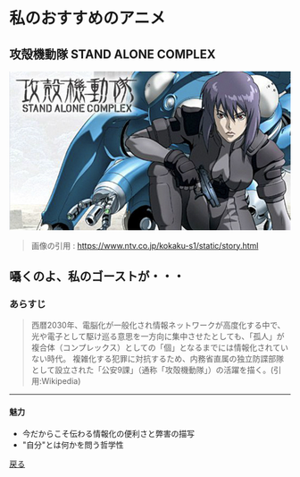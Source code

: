 # 私のおすすめのアニメ
## 攻殻機動隊 STAND ALONE COMPLEX
![攻殻機動隊](./img/攻殻機動隊.jpg)
>画像の引用 : https://www.ntv.co.jp/kokaku-s1/static/story.html

## 囁くのよ、私のゴーストが・・・
### あらすじ
>西暦2030年、電脳化が一般化され情報ネットワークが高度化する中で、光や電子として駆け巡る意思を一方向に集中させたとしても、「孤人」が複合体（コンプレックス）としての「個」となるまでには情報化されていない時代。
複雑化する犯罪に対抗するため、内務省直属の独立防諜部隊として設立された「公安9課」（通称「攻殻機動隊」）の活躍を描く。(引用:Wikipedia)

---
#### 魅力
- 今だからこそ伝わる情報化の便利さと弊害の描写
- "自分"とは何かを問う哲学性

[戻る](./index.md)
